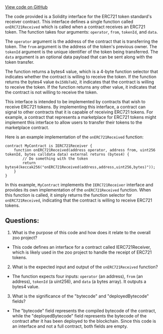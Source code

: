 [View code on GitHub](zoo-labs/zoo/blob/master/contracts/artifacts/@openzeppelin/contracts/token/ERC721/IERC721Receiver.sol/IERC721Receiver.json)

The code provided is a Solidity interface for the ERC721 token standard's receiver contract. This interface defines a single function called `onERC721Received` which is called when a contract receives an ERC721 token. The function takes four arguments: `operator`, `from`, `tokenId`, and `data`. 

The `operator` argument is the address of the contract that is transferring the token. The `from` argument is the address of the token's previous owner. The `tokenId` argument is the unique identifier of the token being transferred. The `data` argument is an optional data payload that can be sent along with the token transfer.

The function returns a bytes4 value, which is a 4-byte function selector that indicates whether the contract is willing to receive the token. If the function returns the bytes4 value `0x150b7a02`, it indicates that the contract is willing to receive the token. If the function returns any other value, it indicates that the contract is not willing to receive the token.

This interface is intended to be implemented by contracts that wish to receive ERC721 tokens. By implementing this interface, a contract can signal to other contracts that it is capable of receiving ERC721 tokens. For example, a contract that represents a marketplace for ERC721 tokens might implement this interface to allow users to transfer their tokens to the marketplace contract.

Here is an example implementation of the `onERC721Received` function:

```
contract MyContract is IERC721Receiver {
    function onERC721Received(address operator, address from, uint256 tokenId, bytes calldata data) external returns (bytes4) {
        // Do something with the token
        return bytes4(keccak256("onERC721Received(address,address,uint256,bytes)"));
    }
}
```

In this example, `MyContract` implements the `IERC721Receiver` interface and provides its own implementation of the `onERC721Received` function. When this function is called, it simply returns the function selector for `onERC721Received`, indicating that the contract is willing to receive ERC721 tokens.
## Questions: 
 1. What is the purpose of this code and how does it relate to the overall zoo project?
- This code defines an interface for a contract called IERC721Receiver, which is likely used in the zoo project to handle the receipt of ERC721 tokens.

2. What is the expected input and output of the `onERC721Received` function?
- The function expects four inputs: `operator` (an address), `from` (an address), `tokenId` (a uint256), and `data` (a bytes array). It outputs a bytes4 value.

3. What is the significance of the "bytecode" and "deployedBytecode" fields?
- The "bytecode" field represents the compiled bytecode of the contract, while the "deployedBytecode" field represents the bytecode of the contract after it has been deployed to the blockchain. Since this code is an interface and not a full contract, both fields are empty.